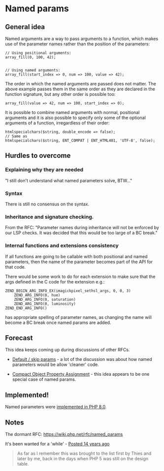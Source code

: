# Named params

## General idea

Named arguments are a way to pass arguments to a function, which makes use of the parameter names rather than the position of the parameters:

```
// Using positional arguments:
array_fill(0, 100, 42);


// Using named arguments:
array_fill(start_index => 0, num => 100, value => 42);
```

The order in which the named arguments are passed does not matter. The above example passes them in the same order as they are declared in the function signature, but any other order is possible too:

```
array_fill(value => 42, num => 100, start_index => 0);
```

It is possible to combine named arguments with normal, positional arguments and it is also possible to specify only some of the optional arguments of a function, irregardless of their order:

```
htmlspecialchars($string, double_encode => false);
// Same as
htmlspecialchars($string, ENT_COMPAT | ENT_HTML401, 'UTF-8', false);
```

## Hurdles to overcome


### Explaining why they are needed


"I still don't understand what named parameters solve, BTW..."


### Syntax 

There is still no consensus on the syntax.


### Inheritance and signature checking.

From the RFC: "Parameter names during inheritance will not be enforced by our LSP checks. It was decided that this would be too large of a BC break."


### Internal functions and extensions consistency

If all functions are going to be callable with both positional and named parameters, then the name of the parameter becomes part of the API for that code.

There would be some work to do for each extension to make sure that the args defined in the C code for the extension e.g.:

```
ZEND_BEGIN_ARG_INFO_EX(imagickpixel_sethsl_args, 0, 0, 3)
	ZEND_ARG_INFO(0, hue)
	ZEND_ARG_INFO(0, saturation)
	ZEND_ARG_INFO(0, luminosity)
ZEND_END_ARG_INFO()
```

has appropriate spelling of parameter names, as changing the name will become a BC break once named params are added.

## Forecast

This idea keeps coming up during discussions of other RFCs.

* [Default / skip params](https://wiki.php.net/rfc/skipparams) - a lot of the discussion was about how named parameters would be allow 'cleaner' code. 

* [Compact Object Property Assignment](https://wiki.php.net/rfc/compact-object-property-assignment) - this idea appears to be one special case of named params. 

## Implemented!

Named parameters were [implemented in PHP 8.0](https://wiki.php.net/rfc/named_params).

## Notes

The dormant RFC: https://wiki.php.net/rfc/named_params

It's been wanted for a 'while' - [Posted 14 years ago](https://externals.io/message/16009#16019)

> As far as I remember this was brought to the list first by Thies and later by me, back in the days when PHP 5 was still on the design table.

